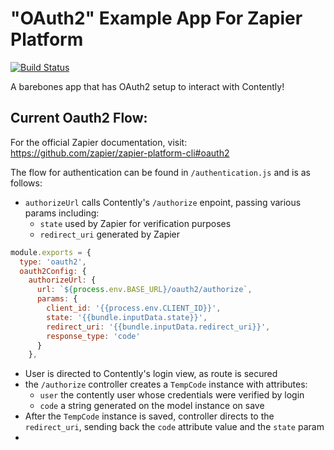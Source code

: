 # "OAuth2" Example App For Zapier Platform

[![Build Status](https://travis-ci.org/zapier/zapier-platform-example-app-oauth2.svg?branch=master)](https://travis-ci.org/zapier/zapier-platform-example-app-oauth2)

A barebones app that has OAuth2 setup to interact with Contently!

## Current Oauth2 Flow:

For the official Zapier documentation, visit: https://github.com/zapier/zapier-platform-cli#oauth2

The flow for authentication can be found in `/authentication.js` and is as follows:

- `authorizeUrl` calls Contently's `/authorize` enpoint, passing various params including:
  -  `state` used by Zapier for verification purposes
  - `redirect_uri` generated by Zapier

```js 
module.exports = {
  type: 'oauth2',
  oauth2Config: {
    authorizeUrl: {
      url: `${process.env.BASE_URL}/oauth2/authorize`,
      params: {
        client_id: '{{process.env.CLIENT_ID}}',
        state: '{{bundle.inputData.state}}',
        redirect_uri: '{{bundle.inputData.redirect_uri}}',
        response_type: 'code'
      }
    },
```

- User is directed to Contently's login view, as route is secured
- the `/authorize` controller creates a `TempCode` instance with attributes:
  - `user` the contently user whose credentials were verified by login
  - `code` a string generated on the model instance on save
- After the `TempCode` instance is saved, controller directs to the `redirect_uri`, sending back the `code` attribute value and the `state` param
- 